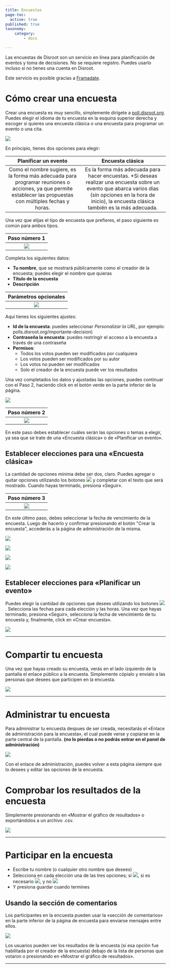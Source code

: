 ```yaml
---
title: Encuestas
page-toc:
  active: true
published: true
taxonomy:
    category:
        - docs

---
```


Las encuestas de Disroot son un servicio en línea para planificación de eventos y toma de decisiones.
No se requiere registro. Puedes usarlo incluso si no tienes una cuenta en Disroot.

Este servicio es posible gracias a [Framadate](https://framadate.org/).

# Cómo crear una encuesta

Crear una encuesta es muy sencillo, simplemente dirígete a [poll.disroot.org](https://poll.disroot.org/). Puedes elegir el idioma de tu encuesta en la esquina superior derecha y escoger si quieres una encuesta clásica o una encuesta para programar un evento o una cita.

![](es/encuestas.png)

En principio, tienes dos opciones para elegir:

|**Planificar un evento**|**Encuesta clásica**|
|:--:|:--:|
|Como el nombre sugiere, es la forma más adecuada para programar reuniones o acciones, ya que permite establecer las propuestas con múltiples fechas y horas.|Es la forma más adecuada para hacer encuestas. *Si deseas realizar una encuesta sobre un evento que abarca varios días (sin opciones en la hora de inicio), la encuesta clásica también es la más adecuada.|

Una vez que elijas el tipo de encuesta que prefieres, el paso siguiente es común para ambos tipos.

|Paso número 1|
|:--:|
|![](es/primer_paso.png)|

Completa los siguientes datos:
* **Tu nombre**, que se mostrará públicamente como el creador de la encuesta; puedes elegir el nombre que quieras
* **Título de la encuesta**
* **Descripción**

|Parámetros opcionales|
|:--:|
|![](es/parametros_opcionales.png)|

Aquí tienes los siguientes ajustes:

* **Id de la encuesta**: puedes seleccionar *Personalizar la URL*, por ejemplo: polls.disroot.org/importante-decision)
* **Contraseña la encuesta**: puedes restringir el acceso a la encuesta a través de una contraseña
* **Permisos**:
    - Todos los votos pueden ser modificados por cualquiera
    - Los votos pueden ser modificados por su autor
    - Los votos no pueden ser modificados
    - Solo el creador de la encuesta puede ver los resultados

Una vez completados los datos y ajustadas las opciones, puedes continuar con el Paso 2, haciendo click en el botón verde en la parte inferior de la página.

![](es/primer_paso_2.png)



|Paso número 2|
|:--:|
|![](es/segundo_paso.png)|

En este paso debes establecer cuáles serán las opciones o temas a elegir, ya sea que se trate de una «Encuesta clásica» o de «Planificar un evento».

## Establecer elecciones para una «Encuesta clásica»
La cantidad de opciones mínima debe ser dos, claro. Puedes agregar o quitar opciones utilizando los botones ![](es/elecciones_boton.png) y completar con el texto que será mostrado. Cuando hayas terminado, presiona «Seguir».

|Paso número 3|
|:--:|
|![](es/tercer_paso.png)|

En este último paso, debes seleccionar la fecha de vencimiento de la encuesta. Luego de hacerlo y confirmar presionando el botón "Crear la encuesta", accederás a la página de administración de la misma.

![](es/admin_encuesta.png)

![](es/admin_encuesta_2.png)

![](es/admin_encuesta_3.png)

![](es/admin_encuesta_4.png)

## Establecer elecciones para «Planificar un evento»
Puedes elegir la cantidad de opciones que desees utilizando los botones ![](es/elecciones_boton.png). Selecciona las fechas para cada elección y las horas. Una vez que hayas terminado, presiona «Seguir», selecciona la fecha de vencimiento de tu encuesta y, finalmente, click en «Crear encuesta».

![](es/planificacion_paso_2.png)

----------

# Compartir tu encuesta
Una vez que hayas creado su encuesta, verás en el lado izquierdo de la pantalla el enlace público a la encuesta. Simplemente cópialo y envíalo a las personas que desees que participen en la encuesta.


![](en/polls7.gif)

----------

# Administrar tu encuesta
Para administrar tu encuesta despues de ser creada, necesitarás el «Enlace de administración para la encuesta», el cual puede verse y copiarse en la parte central de la pantalla. **(no lo pierdas o no podrás entrar en el panel de administración)**

![](en/polls3.png)

Con el enlace de administración, puedes volver a esta página siempre que lo desees y editar las opciones de la encuesta.

# Comprobar los resultados de la encuesta
Simplemente presionando en «Mostrar el gráfico de resultados» o exportándolos a un archivo .csv.

![](en/polls8.gif)

----------

# Participar en la encuesta
* Escribe tu nombre (o cualquier otro nombre que desees)
* Selecciona en cada elección una de las tres opciones; sí ![](en/polls4.png?resize=32,22), si es necesario ![](en/polls5.png?resize=31,20), y no ![](en/polls6.png?resize=32,21)
* Y presiona guardar cuando termines

## Usando la sección de comentarios
Los participantes en la encuesta pueden usar la «sección de comentarios» en la parte inferior de la página de encuesta para enviarse mensajes entre ellos.

![](en/polls9.gif)

Los usuarios pueden ver los resultados de la encuesta (si esa opción fue habilitada por el creador de la encuesta) debajo de la lista de personas que votaron o presionando en «Mostrar el gráfico de resultados».


----------

